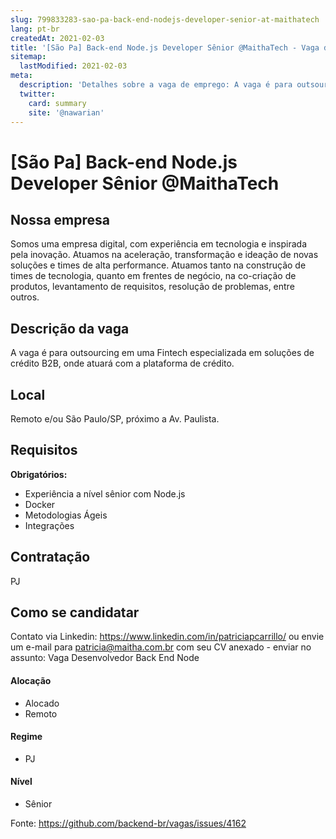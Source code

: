 ```yaml
---
slug: 799833283-sao-pa-back-end-nodejs-developer-senior-at-maithatech
lang: pt-br
createdAt: 2021-02-03
title: '[São Pa] Back-end Node.js Developer Sênior @MaithaTech - Vaga de Emprego'
sitemap:
  lastModified: 2021-02-03
meta:
  description: 'Detalhes sobre a vaga de emprego: A vaga é para outsourcing em uma Fintech especializada em soluções de crédito B2B, onde atuará com a plataforma de crédito.'
  twitter:
    card: summary
    site: '@nawarian'
---
```


# [São Pa] Back-end Node.js Developer Sênior @MaithaTech

## Nossa empresa

Somos uma empresa digital, com experiência em tecnologia e inspirada pela inovação. Atuamos na aceleração, transformação e ideação de novas soluções e times de alta performance.
Atuamos tanto na construção de times de tecnologia, quanto em frentes de negócio, na co-criação de produtos, levantamento de requisitos, resolução de problemas, entre outros.

## Descrição da vaga

A vaga é para outsourcing em uma Fintech especializada em soluções de crédito B2B, onde atuará com a plataforma de crédito.

## Local

Remoto e/ou São Paulo/SP, próximo a Av. Paulista.

## Requisitos

**Obrigatórios:**
- Experiência a nível sênior com Node.js
- Docker
- Metodologias Ágeis
- Integrações


## Contratação

PJ 

## Como se candidatar

Contato via Linkedin: https://www.linkedin.com/in/patriciapcarrillo/ ou envie um e-mail para patricia@maitha.com.br com seu CV anexado - enviar no assunto: Vaga Desenvolvedor Back End Node


#### Alocação
- Alocado
- Remoto

#### Regime
- PJ

#### Nível
- Sênior




Fonte: https://github.com/backend-br/vagas/issues/4162